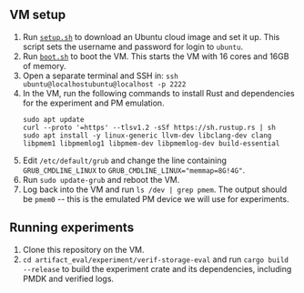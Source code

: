 ## VM setup

1. Run [`setup.sh`](http://setup.sh) to download an Ubuntu cloud image and set it up. This script sets the username and password for login to `ubuntu`.
2. Run [`boot.sh`](http://boot.sh) to boot the VM. This starts the VM with 16 cores and 16GB of memory.
3. Open a separate terminal and SSH in: `ssh ubuntu@localhostubuntu@localhost -p 2222`
4. In the VM, run the following commands to install Rust and dependencies for the experiment and PM emulation. 
    ```
    sudo apt update
    curl --proto '=https' --tlsv1.2 -sSf https://sh.rustup.rs | sh 
    sudo apt install -y linux-generic llvm-dev libclang-dev clang libpmem1 libpmemlog1 libpmem-dev libpmemlog-dev build-essential
    ```
5. Edit `/etc/default/grub` and change the line containing `GRUB_CMDLINE_LINUX` to `GRUB_CMDLINE_LINUX="memmap=8G!4G"`. 
6. Run `sudo update-grub` and reboot the VM. 
7. Log back into the VM and run `ls /dev | grep pmem`. The output should be `pmem0` -- this is the emulated PM device we will use for experiments.

## Running experiments

1. Clone this repository on the VM.
2. `cd artifact_eval/experiment/verif-storage-eval` and run `cargo build --release` to build the experiment crate and its dependencies, including PMDK and verified logs.